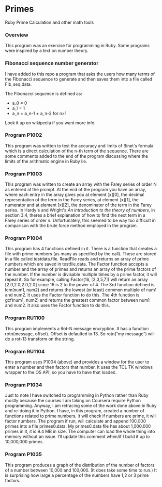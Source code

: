 # Primes
Ruby Prime Calculation and other math tools

### Overview
This program was an exercise for programming in Ruby.  Some programs were inspired by a text on number theory.

### Fibonacci sequence number generator

I have added to this repo a program that asks the users how many terms of the Fibonacci sequence to generate and then saves them into a file called Fib_seq.data.

The Fibonacci sequence is defined as:
* a_0 = 0
* a_1 = 1
* a_n = a_n-1 + a_n-2 for n>1

Look it up on wikipedia if you want more info.

### Program P1002
This program was written to test the accuracy and limits of Binet's formula which is a direct calculation of the n-th term of the sequence.  There are some comments added to the end of the program discussing where the limits of the arithmatic engine in Ruby lie.

### Program P1003
This program was written to create an array with the Farey series of order N as entered at the prompt.  At the end of the program you have an array, where each entry in the array gives you at element [x][0], the decimal representation of the term in the Farey series, at element [x][1], the numerator and at element [x][2], the denominator of the term in the Farey series.  In Hardy's and Wright's *An introduction to the theory of numbers*, in section 3.4, theres a brief explanation of how to find the next term in a Farey series of order n.  Unfortunately, this seemed to be way too difficult in comparison with the brute force method employed in the program.

### Program P1004
This program has 4 functions defined in it.  There is a function that creates a file with prime numbers (as many as specified by the call).  These are stored in a file called testdata.file.  ReadFile reads and returns an array of prime numbers which are saved in testfile.data.  The Factor function accepts a number and the array of primes and returns an array of the prime factors of the number.  If the number is divisable multiple times by a prime factor, it will repeat it.  So for example, calling Factor(16, [2,3,5,7]) will return an array [2.0,2.0,2.0,2.0]  since 16 is 2 to the power of 4.
The 3rd function defined is lcm(num1, num2) and returns the lowest (or least) common multiple of num1 and num2.  It uses the Factor function to do this.
The 4th function is gcf(num1, num2) and returns the greatest common factor between num1 and num2.  It also uses the Factor function to do this.

### Program RU1100
This program implements a Rot-N message encryption.  It has a function rotn(message, offset).  Offset is defaulted to 13.  So rotn("my message") will do a rot-13 transform on the string.

### Program RU1104
This program uses P1004 (above) and provides a window for the user to enter a number and then factors that number.  It uses the TCL TK windows wrapper to the OS API, so you have to have that loaded.

### Program P1034
Just to note I have switched to programming in Python rather than Ruby mostly because the courses I am taking on Coursera require Python programming.  Anyway, I am retracing some of the work done above in Ruby and re-doing it in Python.
I have, in this program, created a number of functions related to prime numbers.  It will check if numbers are prime, it will factor numbers.  The program if run, will calculate and append 100,000 primes into a file primes0.data.  My primes0.data file has about 1,000,000 primes in it, it is 9.4 MB in size.  The computer can load the whole thing into memory without an issue.  I'll update this comment when/if I build it up to 10,000,000 primes.

### Program P1035
This program produces a graph of the distribution of the number of factors of a number between 10,000 and 100,000.  (It does take some time to run.)  It is surprising how large a percentage of the numbers have 1,2 or 3 prime factors.